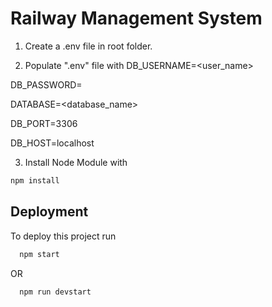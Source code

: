# Railway Management System

1. Create a .env file in root folder.

2. Populate ".env" file with
   DB_USERNAME=<user_name>

DB_PASSWORD=<password>

DATABASE=<database_name>

DB_PORT=3306

DB_HOST=localhost

3. Install Node Module with

```bash
npm install
```

## Deployment

To deploy this project run

```bash
  npm start
```

OR

```bash
  npm run devstart
```
